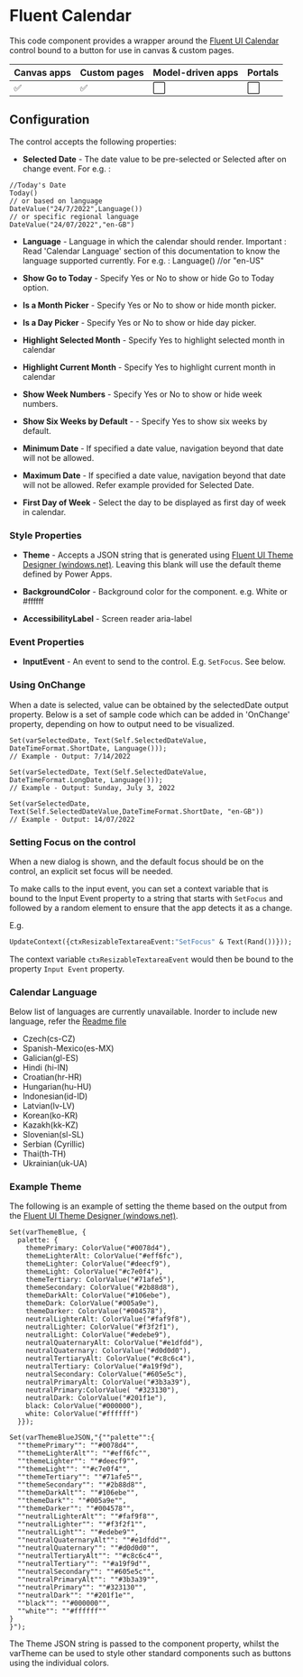 # Fluent Calendar

This code component provides a wrapper around the [Fluent UI Calendar](https://developer.microsoft.com/en-us/fluentui#/controls/web/calendar) control bound to a button for use in canvas & custom pages.

| Canvas apps | Custom pages | Model-driven apps | Portals |
| ----------- | ------------ | ----------------- | ------- |
| ✅          | ✅           | ⬜                | ⬜      |

## Configuration

The control accepts the following properties:

-   **Selected Date** - The date value to be pre-selected or Selected after on change event.
For e.g. :
```
//Today's Date
Today()
// or based on language
DateValue("24/7/2022",Language())
// or specific regional language
DateValue("24/07/2022","en-GB")
```
-   **Language** - Language in which the calendar should render. Important : Read 'Calendar Language' section of this documentation to know the language supported currently.
For e.g. :
Language()
//or
"en-US"

-   **Show Go to Today** - Specify Yes or No to show or hide Go to Today option.
-   **Is a Month Picker** - Specify Yes or No to show or hide month picker.
-   **Is a Day Picker** - Specify Yes or No to show or hide day picker.
-   **Highlight Selected Month** - Specify Yes to highlight selected month in calendar
-   **Highlight Current Month** - Specify Yes to highlight current month in calendar
-   **Show Week Numbers** - Specify Yes or No to show or hide week numbers.
-   **Show Six Weeks by Default** - - Specify Yes to show six weeks by default.
-   **Minimum Date** - If specified a date value, navigation beyond that date will not be allowed.
-   **Maximum Date** - If specified a date value, navigation beyond that date will not be allowed. Refer example provided for Selected Date.
-   **First Day of Week** - Select the day to be displayed as first day of week in calendar.

### Style Properties

-   **Theme** - Accepts a JSON string that is generated using [Fluent UI Theme Designer (windows.net)](https://fabricweb.z5.web.core.windows.net/pr-deploy-site/refs/heads/master/theming-designer/). Leaving this blank will use the default theme defined by Power Apps.

-   **BackgroundColor** - Background color for the component. e.g. White or #ffffff

-   **AccessibilityLabel** - Screen reader aria-label


### Event Properties

-   **InputEvent** - An event to send to the control. E.g. `SetFocus`. See below.

### Using OnChange

When a date is selected, value can be obtained by the selectedDate output property. Below is a set of sample code which can be added in 'OnChange' property, depending on how to output need to be visualized.

```
Set(varSelectedDate, Text(Self.SelectedDateValue, DateTimeFormat.ShortDate, Language()));
// Example - Output: 7/14/2022

```

```
Set(varSelectedDate, Text(Self.SelectedDateValue, DateTimeFormat.LongDate, Language()));
// Example - Output: Sunday, July 3, 2022

```

```
Set(varSelectedDate, Text(Self.SelectedDateValue,DateTimeFormat.ShortDate, "en-GB"))
// Example - Output: 14/07/2022
```

### Setting Focus on the control

When a new dialog is shown, and the default focus should be on the control, an explicit set focus will be needed.

To make calls to the input event, you can set a context variable that is bound to the Input Event property to a string that starts with `SetFocus` and followed by a random element to ensure that the app detects it as a change.

E.g.

```vb
UpdateContext({ctxResizableTextareaEvent:"SetFocus" & Text(Rand())}));
```

The context variable `ctxResizableTextareaEvent` would then be bound to the property `Input Event` property.

### Calendar Language

Below list of languages are currently unavailable. Inorder to include new language, refer the [Readme file](/Calendar/loc/Readme.md)
 - Czech(cs-CZ)
 - Spanish-Mexico(es-MX)
 - Galician(gl-ES)
 - Hindi (hi-IN)
 - Croatian(hr-HR)
 - Hungarian(hu-HU)
 - Indonesian(id-ID)
 - Latvian(lv-LV)
 - Korean(ko-KR)
 - Kazakh(kk-KZ)
 - Slovenian(sl-SL)
 - Serbian (Cyrillic)
 - Thai(th-TH)
 - Ukrainian(uk-UA)

### Example Theme

The following is an example of setting the theme based on the output from the [Fluent UI Theme Designer (windows.net)](https://fabricweb.z5.web.core.windows.net/pr-deploy-site/refs/heads/master/theming-designer/).

```
Set(varThemeBlue, {
  palette: {
    themePrimary: ColorValue("#0078d4"),
    themeLighterAlt: ColorValue("#eff6fc"),
    themeLighter: ColorValue("#deecf9"),
    themeLight: ColorValue("#c7e0f4"),
    themeTertiary: ColorValue("#71afe5"),
    themeSecondary: ColorValue("#2b88d8"),
    themeDarkAlt: ColorValue("#106ebe"),
    themeDark: ColorValue("#005a9e"),
    themeDarker: ColorValue("#004578"),
    neutralLighterAlt: ColorValue("#faf9f8"),
    neutralLighter: ColorValue("#f3f2f1"),
    neutralLight: ColorValue("#edebe9"),
    neutralQuaternaryAlt: ColorValue("#e1dfdd"),
    neutralQuaternary: ColorValue("#d0d0d0"),
    neutralTertiaryAlt: ColorValue("#c8c6c4"),
    neutralTertiary: ColorValue("#a19f9d"),
    neutralSecondary: ColorValue("#605e5c"),
    neutralPrimaryAlt: ColorValue("#3b3a39"),
    neutralPrimary:ColorValue( "#323130"),
    neutralDark: ColorValue("#201f1e"),
    black: ColorValue("#000000"),
    white: ColorValue("#ffffff")
  }});

Set(varThemeBlueJSON,"{""palette"":{
  ""themePrimary"": ""#0078d4"",
  ""themeLighterAlt"": ""#eff6fc"",
  ""themeLighter"": ""#deecf9"",
  ""themeLight"": ""#c7e0f4"",
  ""themeTertiary"": ""#71afe5"",
  ""themeSecondary"": ""#2b88d8"",
  ""themeDarkAlt"": ""#106ebe"",
  ""themeDark"": ""#005a9e"",
  ""themeDarker"": ""#004578"",
  ""neutralLighterAlt"": ""#faf9f8"",
  ""neutralLighter"": ""#f3f2f1"",
  ""neutralLight"": ""#edebe9"",
  ""neutralQuaternaryAlt"": ""#e1dfdd"",
  ""neutralQuaternary"": ""#d0d0d0"",
  ""neutralTertiaryAlt"": ""#c8c6c4"",
  ""neutralTertiary"": ""#a19f9d"",
  ""neutralSecondary"": ""#605e5c"",
  ""neutralPrimaryAlt"": ""#3b3a39"",
  ""neutralPrimary"": ""#323130"",
  ""neutralDark"": ""#201f1e"",
  ""black"": ""#000000"",
  ""white"": ""#ffffff""
}
}");
```

The Theme JSON string is passed to the component property, whilst the varTheme can be used to style other standard components such as buttons using the individual colors.
